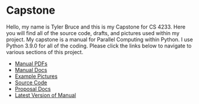 # Capstone
Hello, my name is Tyler Bruce and this is my Capstone for CS 4233. Here you will find all of the source code, drafts, and pictures used within my project.
My capstone is a manual for Parallel Computing within Python. I use Python 3.9.0 for all of the coding. Please click the links below to navigate to various sections of this project.
 - [Manual PDFs](Manual%20Drafts/)
 - [Manual Docs](Manual%20Drafts/Microsoft%20Word%20Docs)
 - [Example Pictures](Examples/)
 - [Source Code](Source/)
 - [Proposal Docs](Proposal%20Docs/)
 - [Latest Version of Manual](Manual%20Drafts/v2(unrevised)Manual%20for%20Parallel%20Computing%20in%20Python.pdf)

